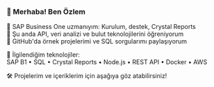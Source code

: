 ### 👋 Merhaba! Ben Özlem

🔹 SAP Business One uzmanıyım: Kurulum, destek, Crystal Reports  
🔹 Şu anda API, veri analizi ve bulut teknolojilerini öğreniyorum  
🔹 GitHub'da örnek projelerimi ve SQL sorgularımı paylaşıyorum

📌 İlgilendiğim teknolojiler:  
SAP B1 • SQL • Crystal Reports • Node.js • REST API • Docker • AWS

🛠️ Projelerim ve içeriklerim için aşağıya göz atabilirsiniz!
